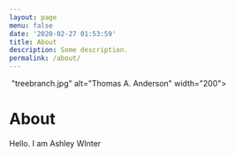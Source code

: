```yaml
---
layout: page
menu: false
date: '2020-02-27 01:53:59'
title: About
description: Some description.
permalink: /about/
---
```


<img> "treebranch.jpg" alt="Thomas A. Anderson" width="200">

# About

Hello. I am Ashley WInter
